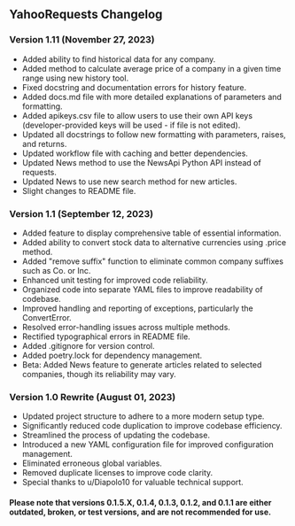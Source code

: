 
## YahooRequests Changelog

### Version 1.11 (November 27, 2023)

- Added ability to find historical data for any company.
- Added method to calculate average price of a company in a given time range using new history tool.
- Fixed docstring and documentation errors for history feature.
- Added docs.md file with more detailed explanations of parameters and formatting.
- Added apikeys.csv file to allow users to use their own API keys (developer-provided keys will be used - if file is not edited).
- Updated all docstrings to follow new formatting with parameters, raises, and returns.
- Updated workflow file with caching and better dependencies.
- Updated News method to use the NewsApi Python API instead of requests.
- Updated News to use new search method for new articles.
- Slight changes to README file.

### Version 1.1 (September 12, 2023)

- Added feature to display comprehensive table of essential information.
- Added ability to convert stock data to alternative currencies using .price method.
- Added "remove suffix" function to eliminate common company suffixes such as Co. or Inc.
- Enhanced unit testing for improved code reliability.
- Organized code into separate YAML files to improve readability of codebase.
- Improved handling and reporting of exceptions, particularly the ConvertError.
- Resolved error-handling issues across multiple methods.
- Rectified typographical errors in README file.
- Added .gitignore for version control.
- Added poetry.lock for dependency management.
- Beta: Added News feature to generate articles related to selected companies, though its reliability may vary.

### Version 1.0 Rewrite (August 01, 2023)

- Updated project structure to adhere to a more modern setup type.
- Significantly reduced code duplication to improve codebase efficiency.
- Streamlined the process of updating the codebase.
- Introduced a new YAML configuration file for improved configuration management.
- Eliminated erroneous global variables.
- Removed duplicate licenses to improve code clarity.
- Special thanks to u/Diapolo10 for valuable technical support.

#### Please note that versions 0.1.5.X, 0.1.4, 0.1.3, 0.1.2, and 0.1.1 are either outdated, broken, or test versions, and are not recommended for use.